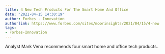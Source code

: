 ```yaml
---
title: 4 New Tech Products For The Smart Home And Office
date: "2021-04-15 14:30:19"
author: Forbes - Innovation
authorlink: https://www.forbes.com/sites/moorinsights/2021/04/15/4-new-tech-products-for-the-smart-home-and-office/
tags:
- Forbes-Innovation
---
```

Analyst Mark Vena recommends four smart home and office tech products.